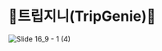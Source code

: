 # 🧞트립지니(TripGenie)🧞
![Slide 16_9 - 1 (4)](https://user-images.githubusercontent.com/108562467/232030862-d151776a-1624-4d36-870f-9ab39ad654fe.png)
  
